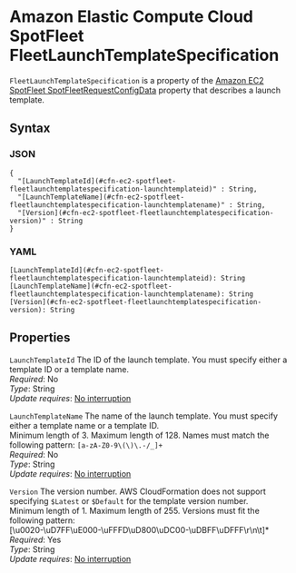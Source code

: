 # Amazon Elastic Compute Cloud SpotFleet FleetLaunchTemplateSpecification<a name="aws-properties-ec2-spotfleet-fleetlaunchtemplatespecification"></a>

`FleetLaunchTemplateSpecification` is a property of the [Amazon EC2 SpotFleet SpotFleetRequestConfigData](aws-properties-ec2-spotfleet-spotfleetrequestconfigdata.md) property that describes a launch template\.

## Syntax<a name="w13ab1c21c10d111d118c37b5"></a>

### JSON<a name="aws-properties-ec2-spotfleet-fleetlaunchtemplatespecification-syntax.json"></a>

```
{
  "[LaunchTemplateId](#cfn-ec2-spotfleet-fleetlaunchtemplatespecification-launchtemplateid)" : String,
  "[LaunchTemplateName](#cfn-ec2-spotfleet-fleetlaunchtemplatespecification-launchtemplatename)" : String,
  "[Version](#cfn-ec2-spotfleet-fleetlaunchtemplatespecification-version)" : String
}
```

### YAML<a name="aws-properties-ec2-spotfleet-launchtemplateconfig-syntax.yaml"></a>

```
[LaunchTemplateId](#cfn-ec2-spotfleet-fleetlaunchtemplatespecification-launchtemplateid): String
[LaunchTemplateName](#cfn-ec2-spotfleet-fleetlaunchtemplatespecification-launchtemplatename): String
[Version](#cfn-ec2-spotfleet-fleetlaunchtemplatespecification-version): String
```

## Properties<a name="w13ab1c21c10d111d118c37b7"></a>

`LaunchTemplateId`  <a name="cfn-ec2-spotfleet-fleetlaunchtemplatespecification-launchtemplateid"></a>
The ID of the launch template\. You must specify either a template ID or a template name\.  
*Required*: No  
*Type*: String  
*Update requires*: [No interruption](using-cfn-updating-stacks-update-behaviors.md#update-no-interrupt)

`LaunchTemplateName`  <a name="cfn-ec2-spotfleet-fleetlaunchtemplatespecification-launchtemplatename"></a>
The name of the launch template\. You must specify either a template name or a template ID\.   
Minimum length of 3\. Maximum length of 128\. Names must match the following pattern: `[a-zA-Z0-9\(\)\.-/_]+`  
*Required*: No  
*Type*: String  
*Update requires*: [No interruption](using-cfn-updating-stacks-update-behaviors.md#update-no-interrupt)

`Version`  <a name="cfn-ec2-spotfleet-fleetlaunchtemplatespecification-version"></a>
The version number\. AWS CloudFormation does not support specifying `$Latest` or `$Default` for the template version number\.  
Minimum length of 1\. Maximum length of 255\. Versions must fit the following pattern:  
\[\\u0020\-\\uD7FF\\uE000\-\\uFFFD\\uD800\\uDC00\-\\uDBFF\\uDFFF\\r\\n\\t\]\*  
*Required*: Yes  
*Type*: String  
*Update requires*: [No interruption](using-cfn-updating-stacks-update-behaviors.md#update-no-interrupt)
